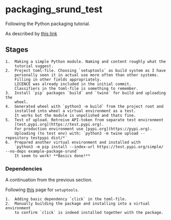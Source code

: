 # packaging_srund_test
Following the Python packaging tutorial.

As described by [this link](https://packaging.python.org/en/latest/tutorials/packaging-projects/)

## Stages

    1.  Making a simple Python module. Naming and content roughly what the
        tutorial suggest.
    2.  Project toml-file. Choosing `setuptools` as build system as I have
        personally seen it in actual use more often than other systems.
        Filling in other fields appropriately.
        LICENCE was already included in the initial commit.
        Classifiers in the toml-file is something to remember.
    3.  Install `pip` packages `build` and `twine` for build and uploading the
        wheel.
    4.  Generated wheel with `python3 -m build` from the project root and
        installed into wheel a virtual environment as a test.
        It works but the module is unpolished and thats fine.
    5.  Test of upload. Retreive API-token from separate test environment
        [test.pypi.org](https://test.pypi.org).
        For production environment use [pypi.org](https://pypi.org).
        Uploading (to test env) with: `python3 -m twine upload --repository testpypi dist/*`
    6.  Prepared another virtual environment and installed with
        `python3 -m pip install --index-url https://test.pypi.org/simple/ --no-deps example-package-srund`
        It seem to work! **Basics done!**

### Dependencies

A continuation from the previous section.

Following [this](https://setuptools.pypa.io/en/latest/userguide/dependency_management.html)
page for `setuptools`.

    1.  Adding basic dependency `click` in the toml-file.
    2.  Manually building the package and installing into a virtual environment
        to confirm `click` is indeed installed together with the package.
